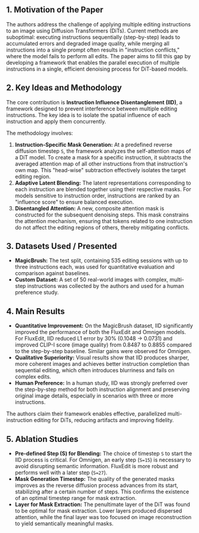 ## 1. Motivation of the Paper
The authors address the challenge of applying multiple editing instructions to an image using Diffusion Transformers (DiTs). Current methods are suboptimal: executing instructions sequentially (step-by-step) leads to accumulated errors and degraded image quality, while merging all instructions into a single prompt often results in "instruction conflicts," where the model fails to perform all edits. The paper aims to fill this gap by developing a framework that enables the parallel execution of multiple instructions in a single, efficient denoising process for DiT-based models.

## 2. Key Ideas and Methodology
The core contribution is **Instruction Influence Disentanglement (IID)**, a framework designed to prevent interference between multiple editing instructions. The key idea is to isolate the spatial influence of each instruction and apply them concurrently.

The methodology involves:
1.  **Instruction-Specific Mask Generation:** At a predefined reverse diffusion timestep `S`, the framework analyzes the self-attention maps of a DiT model. To create a mask for a specific instruction, it subtracts the averaged attention map of all other instructions from that instruction's own map. This "head-wise" subtraction effectively isolates the target editing region.
2.  **Adaptive Latent Blending:** The latent representations corresponding to each instruction are blended together using their respective masks. For models sensitive to instruction order, instructions are ranked by an "influence score" to ensure balanced execution.
3.  **Disentangled Attention:** A new, composite attention mask is constructed for the subsequent denoising steps. This mask constrains the attention mechanism, ensuring that tokens related to one instruction do not affect the editing regions of others, thereby mitigating conflicts.

## 3. Datasets Used / Presented
-   **MagicBrush:** The test split, containing 535 editing sessions with up to three instructions each, was used for quantitative evaluation and comparison against baselines.
-   **Custom Dataset:** A set of 50 real-world images with complex, multi-step instructions was collected by the authors and used for a human preference study.

## 4. Main Results
-   **Quantitative Improvement:** On the MagicBrush dataset, IID significantly improved the performance of both the FluxEdit and Omnigen models. For FluxEdit, IID reduced L1 error by 30% (0.1048 → 0.0731) and improved CLIP-I score (image quality) from 0.8487 to 0.8855 compared to the step-by-step baseline. Similar gains were observed for Omnigen.
-   **Qualitative Superiority:** Visual results show that IID produces sharper, more coherent images and achieves better instruction completion than sequential editing, which often introduces blurriness and fails on complex edits.
-   **Human Preference:** In a human study, IID was strongly preferred over the step-by-step method for both instruction alignment and preserving original image details, especially in scenarios with three or more instructions.

The authors claim their framework enables effective, parallelized multi-instruction editing for DiTs, reducing artifacts and improving fidelity.

## 5. Ablation Studies
-   **Pre-defined Step (S) for Blending:** The choice of timestep `S` to start the IID process is critical. For Omnigen, an early step (`S=15`) is necessary to avoid disrupting semantic information. FluxEdit is more robust and performs well with a later step (`S=27`).
-   **Mask Generation Timestep:** The quality of the generated masks improves as the reverse diffusion process advances from its start, stabilizing after a certain number of steps. This confirms the existence of an optimal timestep range for mask extraction.
-   **Layer for Mask Extraction:** The penultimate layer of the DiT was found to be optimal for mask extraction. Lower layers produced dispersed attention, while the final layer was too focused on image reconstruction to yield semantically meaningful masks.